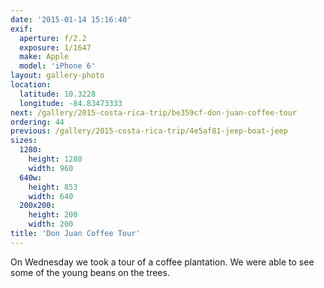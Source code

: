 ```yaml
---
date: '2015-01-14 15:16:40'
exif:
  aperture: f/2.2
  exposure: 1/1647
  make: Apple
  model: 'iPhone 6'
layout: gallery-photo
location:
  latitude: 10.3228
  longitude: -84.83473333
next: /gallery/2015-costa-rica-trip/be359cf-don-juan-coffee-tour
ordering: 44
previous: /gallery/2015-costa-rica-trip/4e5af81-jeep-boat-jeep
sizes:
  1280:
    height: 1280
    width: 960
  640w:
    height: 853
    width: 640
  200x200:
    height: 200
    width: 200
title: 'Don Juan Coffee Tour'
---
```


On Wednesday we took a tour of a coffee plantation. We were able to see some of the young beans on the trees.
